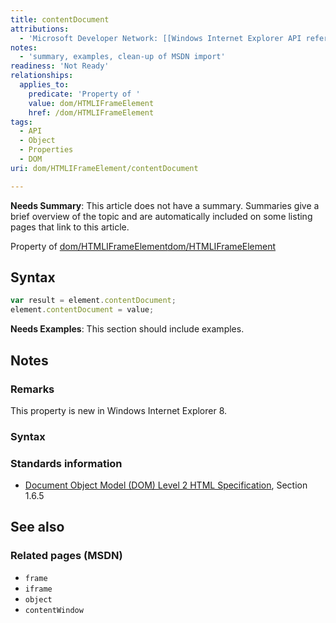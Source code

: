 ```yaml
---
title: contentDocument
attributions:
  - 'Microsoft Developer Network: [[Windows Internet Explorer API reference](http://msdn.microsoft.com/en-us/library/ie/hh828809%28v=vs.85%29.aspx) Article]'
notes:
  - 'summary, examples, clean-up of MSDN import'
readiness: 'Not Ready'
relationships:
  applies_to:
    predicate: 'Property of '
    value: dom/HTMLIFrameElement
    href: /dom/HTMLIFrameElement
tags:
  - API
  - Object
  - Properties
  - DOM
uri: dom/HTMLIFrameElement/contentDocument

---
```

**Needs Summary**: This article does not have a summary. Summaries give a brief overview of the topic and are automatically included on some listing pages that link to this article.

Property of [dom/HTMLIFrameElement](/dom/HTMLIFrameElement)[dom/HTMLIFrameElement](/dom/HTMLIFrameElement)

## <span>Syntax</span>

``` js
var result = element.contentDocument;
element.contentDocument = value;
```

**Needs Examples**: This section should include examples.

## <span>Notes</span>

### <span>Remarks</span>

This property is new in Windows Internet Explorer 8.

### <span>Syntax</span>

### <span>Standards information</span>

-   [Document Object Model (DOM) Level 2 HTML Specification](http://go.microsoft.com/fwlink/p/?linkid=196991), Section 1.6.5

## <span>See also</span>

### <span>Related pages (MSDN)</span>

-   `frame`
-   `iframe`
-   `object`
-   `contentWindow`
